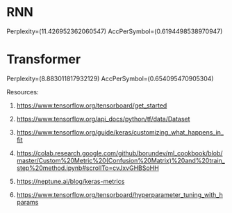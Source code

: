 # RNN

Perplexity=(11.426952362060547) AccPerSymbol=(0.6194498538970947)

# Transformer

Perplexity=(8.883011817932129) AccPerSymbol=(0.654095470905304)

Resources:

1. https://www.tensorflow.org/tensorboard/get_started
2. https://www.tensorflow.org/api_docs/python/tf/data/Dataset
3. https://www.tensorflow.org/guide/keras/customizing_what_happens_in_fit

4. https://colab.research.google.com/github/borundev/ml_cookbook/blob/master/Custom%20Metric%20(Confusion%20Matrix)%20and%20train_step%20method.ipynb#scrollTo=cvJxvGHBSoHH
5. https://neptune.ai/blog/keras-metrics

6. https://www.tensorflow.org/tensorboard/hyperparameter_tuning_with_hparams

